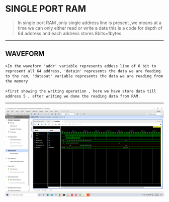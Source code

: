 # SINGLE PORT RAM

  >In single port RAM ,only single address line is present ,we means at a time we can only either read or write a data
  >this is a code for depth of 64 address and each address stores 8bits=1bytes
  
  
  ---
## WAVEFORM
    
    >In the waveforn 'addr' variable represents addess line of 6 bit to represent all 64 address, 'datain' represents the data we are feeding to the ram, 'dataout' variable represents the data we are reading from the memory
    
    >first showing the writing operation , here we have store data till address 5 , after writing we done the reading data from RAM.
    
 ---
 ![waveform](/waveform.png)
